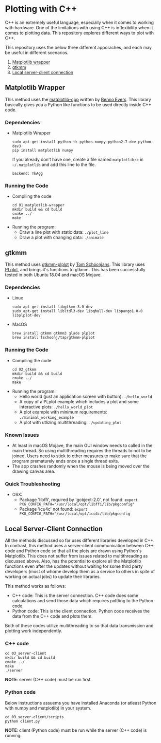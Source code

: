 # Plotting with C++

C++ is an extremely useful language, especially when it comes to working with hardware.
One of the limitations with using C++ is inflexibility when it comes to plotting data. 
This repository explores different ways to plot with C++.

This repository uses the below three different apporaches, and each may be useful in different scenarios.
1. [Matplotlib wrapper](#matplotlib-wrapper)
2. [gtkmm](#gtkmm)
3. [Local server-client connection](#local-server-client-connection)


## Matplotlib Wrapper
This method uses the [matplotlib-cpp](https://github.com/lava/matplotlib-cpp) written by [Benno Evers](https://github.com/lava).
This library basically gives you a Python like functions to be used directly inside C++ code.

### Dependencies
* Matplotlib Wrapper
    ```
    sudo apt-get install python-tk python-numpy python2.7-dev python-dev3
    pip install matplotlib numpy
    ```

    If you already don't have one, create a file named `matplotlibrc` in `~/.matplotlib` and add this line to the file.
    ```
    backend: TkAgg
    ```

### Running the Code
* Compiling the code
    ```
    cd 01_matplotlib-wrapper 
    mkdir build && cd build
    cmake ../
    make
    ```
* Running the program:
    * Draw a line plot with static data: `./plot_line`
    * Draw a plot with changing data: `./animate`

## gtkmm
This method uses [gtkmm-plplot](https://github.com/tschoonj/gtkmm-plplot) by [Tom Schoonjans](https://github.com/tschoonj).
This library uses [PLplot](http://plplot.sourceforge.net/), and brings it's functions to gtkmm.
This has been successfully tested in both Ubuntu 18.04 and macOS Mojave.

### Dependencies
* Linux
    ```
    sudo apt-get install libgtkmm-3.0-dev
    sudo apt-get install libltdl3-dev libqhull-dev libpango1.0-0 libplplot-dev
    ```

* MacOS
    ```
    brew install gtkmm gtkmm3 glade plplot
    brew install tschoonj/tap/gtkmm-plplot
    ```

### Running the Code
* Compiling the code
    ```
    cd 02_gtkmm 
    mkdir build && cd build
    cmake ../
    make
    ```
* Running the program:
    * Hello world (just an application screen with button): `./hello_world`
    * A copy of a PLplot example which includes a plot and some interactive plots: `./hello_world_plot`
    * A plot example with minimum requirements: `./minimal_working_example`
    * A plot with utlizing multithreading: `./updating_plot`

### Known Issues
* At least in macOS Mojave, the main GUI window needs to called in the main thread. So using multithreading requires the threads to not to be joined. Users need to stick to other measures to make sure that the program prematurely ends once a single thread exits.
* The app crashes randomly when the mouse is being moved over the drawing canvas area.

### Quick Troubleshooting
* OSX: 
    * Package 'libffi', required by 'gobject-2.0', not found: `export PKG_CONFIG_PATH="/usr/local/opt/libffi/lib/pkgconfig"`
    * Package 'icu4c' not found: `export PKG_CONFIG_PATH="/usr/local/opt/icu4c/lib/pkgconfig`

## Local Server-Client Connection
All the methods discussed so far uses different libraries developed in C++.
In contrast, this method uses a server-client communication between C++ code and Python code so that all the plots are drawn using Python's Matplotlib.
This does not suffer from issues related to multithreading as discussed above.
Also, has the potential to explore all the Matplotlib functions even after the updates without waiting for some third party developers (most of whome develop them as a service to others in spite of working on actual jobs) to update their libraries.

This method works as follows:
* C++ code:
    This is the server connection. C++ code does some calculations and send those data which requires poltting to the Python code.
* Python code:
    This is the client connection. Python code receives the data from the C++ code and plots them.

Both of these codes utilize multithreading to so that data transmission and plotting work independently.

### C++ code
```
cd 03_server-client 
mkdir build && cd build
cmake ../
make
./server
```

**NOTE**: server (C++ code) must be run first.

### Python code
Below instructions assuems you have installed Anaconda (or atleast Python with numpy and matplotlib) in your system.
```
cd 03_server-client/scripts
python client.py
```
**NOTE**: client (Python code) must be run while the server (C++ code) is running.
